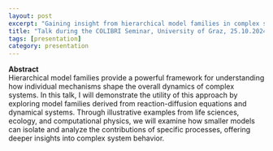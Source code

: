 ```yaml
---
layout: post
excerpt: "Gaining insight from hierarchical model families in complex systems" 
title: "Talk during the COLIBRI Seminar, University of Graz, 25.10.2024. "
tags: [presentation]
category: presentation
---
```


<b>Abstract</b><br>
Hierarchical model families provide a powerful framework for understanding how individual mechanisms shape the overall dynamics of complex systems. In this talk, I will demonstrate the utility of this approach by exploring model families derived from reaction-diffusion equations and dynamical systems. Through illustrative examples from life sciences, ecology, and computational physics, we will examine how smaller models can isolate and analyze the contributions of specific processes, offering deeper insights into complex system behavior.
